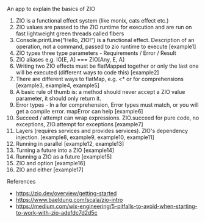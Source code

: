 An app to explain the basics of ZIO


1. ZIO is a functional effect system (like monix, cats effect etc.)
2. ZIO values are passed to the ZIO runtime for execution and are run on fast lightweight green threads called fibers 
3. Console.printLine(“Hello, ZIO!”)  is a functional effect. Description of an operation, not a command, passed to zio runtime to execute [example1]
4. ZIO types three type parameters - Requirements / Error / Result
5. ZIO aliases e.g. IO[E, A] === ZIO[Any, E, A]
6. Writing two ZIO effects must be flatMapped together or only the last one will be executed (different ways to code this) [example2]
7. There are different ways to flatMap, e.g. <* or for comprehensions [example3, example4, example5]
8. A basic rule of thumb is: a method should never accept a ZIO value parameter, it should only return it. 
9. Error types - In a for comprehension, Error types must match, or you will get a compile error. mapError can help [example6]
10. Succeed / attempt can wrap expressions. ZIO.succeed for pure code, no exceptions, ZIO.attempt for exceptions [example7]
11. Layers (requires services and provides services). ZIO's dependency injection. [example8, example9, example10, example11]
12. Running in parallel [example12, example13]
13. Turning a future into a ZIO [example14]
14. Running a ZIO as a future [example15]
15. ZIO and option [example16]
16. ZIO and either [example17]


References
* https://zio.dev/overview/getting-started
* https://www.baeldung.com/scala/zio-intro
* https://medium.com/wix-engineering/5-pitfalls-to-avoid-when-starting-to-work-with-zio-adefdc7d2d5c

